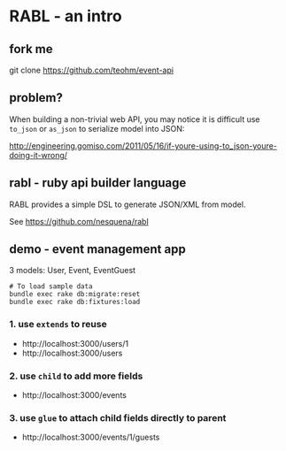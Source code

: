 # RABL - an intro


## fork me
git clone https://github.com/teohm/event-api



## problem?

When building a non-trivial web API, you may notice it is
difficult use `to_json` or `as_json` to serialize model into JSON:

http://engineering.gomiso.com/2011/05/16/if-youre-using-to_json-youre-doing-it-wrong/



## rabl - ruby api builder language

RABL provides a simple DSL to generate JSON/XML from model.

See https://github.com/nesquena/rabl



## demo - event management app

3 models: User, Event, EventGuest

    # To load sample data
    bundle exec rake db:migrate:reset
    bundle exec rake db:fixtures:load


### 1. use `extends` to reuse
- http://localhost:3000/users/1
- http://localhost:3000/users


### 2. use `child` to add more fields
- http://localhost:3000/events


### 3. use `glue` to attach child fields directly to parent
- http://localhost:3000/events/1/guests


